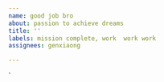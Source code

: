 ```yaml
---
name: good job bro
about: passion to achieve dreams
title: ''
labels: mission complete, work  work work
assignees: genxiaong

---
```


`
